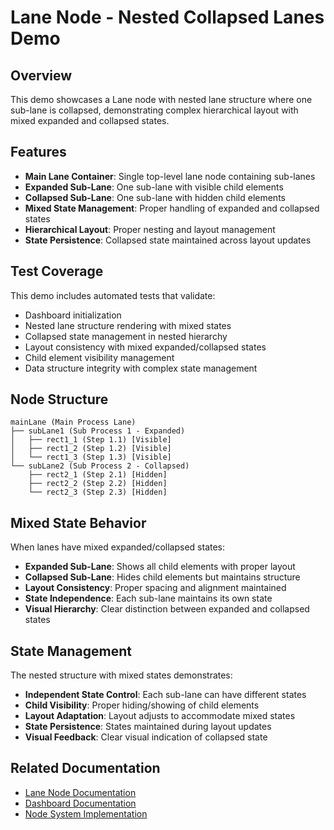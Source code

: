 # Lane Node - Nested Collapsed Lanes Demo

## Overview

This demo showcases a Lane node with nested lane structure where one sub-lane is collapsed, demonstrating complex hierarchical layout with mixed expanded and collapsed states.

## Features

- **Main Lane Container**: Single top-level lane node containing sub-lanes
- **Expanded Sub-Lane**: One sub-lane with visible child elements
- **Collapsed Sub-Lane**: One sub-lane with hidden child elements
- **Mixed State Management**: Proper handling of expanded and collapsed states
- **Hierarchical Layout**: Proper nesting and layout management
- **State Persistence**: Collapsed state maintained across layout updates

## Test Coverage

This demo includes automated tests that validate:
- Dashboard initialization
- Nested lane structure rendering with mixed states
- Collapsed state management in nested hierarchy
- Layout consistency with mixed expanded/collapsed states
- Child element visibility management
- Data structure integrity with complex state management

## Node Structure

```
mainLane (Main Process Lane)
├── subLane1 (Sub Process 1 - Expanded)
│   ├── rect1_1 (Step 1.1) [Visible]
│   ├── rect1_2 (Step 1.2) [Visible]
│   └── rect1_3 (Step 1.3) [Visible]
└── subLane2 (Sub Process 2 - Collapsed)
    ├── rect2_1 (Step 2.1) [Hidden]
    ├── rect2_2 (Step 2.2) [Hidden]
    └── rect2_3 (Step 2.3) [Hidden]
```

## Mixed State Behavior

When lanes have mixed expanded/collapsed states:
- **Expanded Sub-Lane**: Shows all child elements with proper layout
- **Collapsed Sub-Lane**: Hides child elements but maintains structure
- **Layout Consistency**: Proper spacing and alignment maintained
- **State Independence**: Each sub-lane maintains its own state
- **Visual Hierarchy**: Clear distinction between expanded and collapsed states

## State Management

The nested structure with mixed states demonstrates:
- **Independent State Control**: Each sub-lane can have different states
- **Child Visibility**: Proper hiding/showing of child elements
- **Layout Adaptation**: Layout adjusts to accommodate mixed states
- **State Persistence**: States maintained during layout updates
- **Visual Feedback**: Clear visual indication of collapsed state

## Related Documentation

- [Lane Node Documentation](../../dashboard/documentation/nodes/lane-node.md)
- [Dashboard Documentation](../../dashboard/readme.md)
- [Node System Implementation](../../dashboard/implementation-nodes.md)
